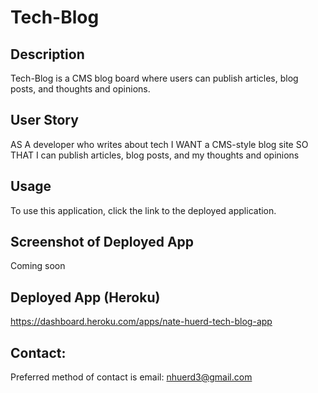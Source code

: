 # Tech-Blog

## Description
Tech-Blog is a CMS blog board where users can publish articles, blog posts, and  thoughts and opinions.

## User Story
AS A developer who writes about tech
I WANT a CMS-style blog site
SO THAT I can publish articles, blog posts, and my thoughts and opinions

## Usage
To use this application, click the link to the deployed application.

## Screenshot of Deployed App
Coming soon

## Deployed App (Heroku)
https://dashboard.heroku.com/apps/nate-huerd-tech-blog-app

## Contact:
Preferred method of contact is email: nhuerd3@gmail.com
